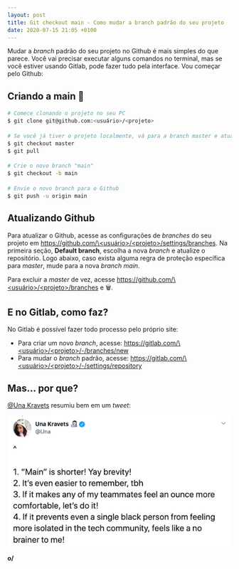 ```yaml
---
layout: post
title: Git checkout main - Como mudar a branch padrão do seu projeto
date: 2020-07-15 21:05 +0100
---
```

Mudar a *branch* padrão do seu projeto no Github é mais simples do que parece. Você vai precisar executar alguns comandos no terminal, mas se você estiver usando Gitlab, pode fazer tudo pela interface. Vou começar pelo Github:

## Criando a main 🙏

```bash
# Comece clonando o projeto no seu PC
$ git clone git@github.com:<usuário>/<projeto>

# Se você já tiver o projeto localmente, vá para a branch master e atualize
$ git checkout master
$ git pull

# Crie o novo branch "main"
$ git checkout -b main

# Envie o novo branch para o Github
$ git push -u origin main
```

## Atualizando Github

Para atualizar o Github, acesse as configurações de *branches* do seu projeto em [https://github.com/\<usuário\>/\<projeto\>/settings/branches](https://github.com/\<usuário\>/\<projeto\>/settings/branches). Na primeira seção, **Default branch**, escolha a nova *branch* e atualize o repositório. Logo abaixo, caso exista alguma regra de proteção específica para *master*, mude para a nova *branch main*.

Para excluir a *master* de vez, acesse [https://github.com/\<usuário\>/\<projeto\>/branches](https://github.com/<usuário>/<projeto>/branches) e 🗑.

## E no Gitlab, como faz?

No Gitlab é possível fazer todo processo pelo próprio site:

- Para criar um novo *branch*, acesse:  [https://gitlab.com/\<usuário\>/\<projeto\>/-/branches/new](https://gitlab.com/\<usuário>\/\<projeto>\/-/branches/new)
- Para mudar o *branch* padrão, acesse: [https://gitlab.com/\<usuário\>/\<projeto\>/-/settings/repository](https://gitlab.com/\<usuário>\/\<projeto>\/-/settings/repository)

## Mas... por que?
[@Una Kravets](https://twitter.com/Una/status/1271181775130279936) resumiu bem em um *tweet*:

![Motivos para mudar de master para main. 1) main é um nome menor, 2) mais fácil de lembrar, 3) se faz qualquer membro do meu time mais confortável, vale a pena 4) se evita mesmo que apenas uma pessoa preta de se sentir isolada na comunidade técnica, não tem discussão](/assets/master-main/why.png)

**o/**
